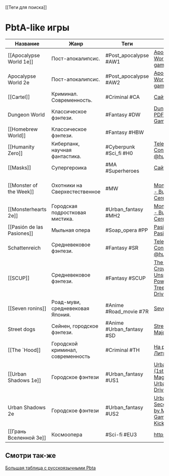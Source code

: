 [[Теги для поиска]]

# PbtA-like игры

| Название                   | Жанр                              | Теги                      | Ссылки                                                                                                                                                                                 |
| -------------------------- | --------------------------------- | ------------------------- | -------------------------------------------------------------------------------------------------------------------------------------------------------------------------------------- |
| [[Apocalypse World 1e]]    | Пост-апокалипсис.                 | #Post_apocalypse #AW1     | [Apocalypse World – lumpley games](https://lumpley.games/apocalypseworld/)                                                                                                             |
| Apocalypse World 2e        | Пост-апокалипсис.                 | #Post_apocalypse #AW2     | [Apocalypse World – lumpley games](https://lumpley.games/apocalypseworld/)                                                                                                             |
| [[Cartel]]                 | Криминал. Современность.          | #Criminal #CA             | [Сайт издания](https://magpiegames.com/pages/cartel)                                                                                                                                   |
| Dungeon World              | Классическое фэнтези.             | #Fantasy #DW              | [Dungeon World PDF – Indigo Games](https://indigogames.ru/product/dw-pdf/)                                                                                                             |
| [[Homebrew World]]         | Классическое фэнтези.             | #Fantasy #HBW             |                                                                                                                                                                                        |
| [[Humanity Zero]]          | Киберпанк, научная фантастика.    | #Cyberpunk  #Sci_fi #H0   | [Telegram: Contact @humanity\_zero](https://t.me/humanity_zero)                                                                                                                        |
| [[Masks]]                  | Супергероика                      | #MA #Superheroes          | [Сайт издания](https://magpiegames.com/pages/masks)                                                                                                                                    |
| [[Monster of the Week]]    | Охотники на Сверхестественное     | #MW                       | <br>[Monsterhearts 2 - Buried Without Ceremony](https://buriedwithoutceremony.com/monsterhearts)                                                                                       |
| [[Monsterhearts 2e]]       | Городская подростковая мистика.   | #Urban_fantasy #MH2       | [Monsterhearts 2 - Buried Without Ceremony](https://buriedwithoutceremony.com/monsterhearts)                                                                                           |
| [[Pasión de las Pasiones]] | Мыльная опера                     | #Soap_opera #PP           | [Pasión de las Pasiones](https://preview.drivethrurpg.com/en/product/409558?affiliate_id=948609)                                                                                       |
| Schattenreich              | Средневековое фэнтези.            | #Fantasy #SR              | [Telegram: Contact @humanity\_zero](https://t.me/humanity_zero)                                                                                                                        |
| [[SCUP]]                   | Средневековое фэнтези.            | #Fantasy #SCUP            | [The Sword, The Crown, and The Unspeakable Power - Wheel Tree Press \| DriveThruRPG](https://preview.drivethrurpg.com/en/product/239692/The-Sword-The-Crown-and-The-Unspeakable-Power) |
| [[Seven ronins]]           | Роад-муви, средневековая Япония.  | #Anime #Road_movie #7R    | [Seven ronins](https://rpgbook.ru/Seven_ronins)                                                                                                                                        |
| Street dogs                | Сейнен, городское фэнтези.        | #Anime #Urban_fantasy #SD | [Street dogs by Major\_Blaskowitz](https://major-blaskowitz.itch.io/street-dogs)                                                                                                       |
| [[The `Hood]]              | Городской криминал, современность | #Criminal #TH             | [На раёне  - Литрес](https://www.litres.ru/book/dzheyms-allen/na-raene-18151333/chitat-onlayn/)                                                                                        |
| [[Urban Shadows 1e]]       | Городское фэнтези                 | #Urban_fantasy #US1       | [Urban Shadows (1st Ed.) - Magpie Games \| Urban Shadows \| DriveThruRPG](https://preview.drivethrurpg.com/en/product/153464/Urban-Shadows-1st-Ed)                                     |
| Urban Shadows 2e           | Городское фэнтези                 | #Urban_fantasy #US2       | [Urban Shadows: Second Edition by Magpie Games — Kickstarter](https://www.kickstarter.com/projects/magpiegames/urban-shadows-second-edition)                                           |
| [[Грань Вселенной 3e]]     | Космоопера                        | #Sci-fi #EU3              | http://eotvrpg.ru/                                                                                                                                                                     |

## Смотри так-же
[Большая таблица с русскоязычными Pbta](https://docs.google.com/spreadsheets/d/1YcUKNyM_m6SVVek65giyBSm5zjThc6mhHUFl6MWAgZU/edit#gid=0)